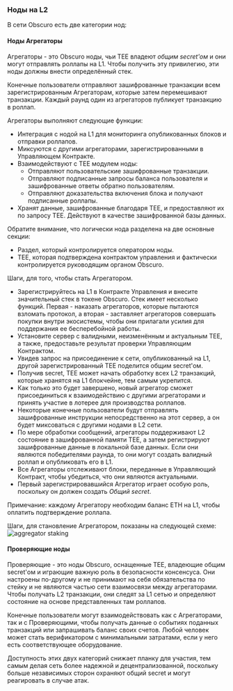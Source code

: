 ### Ноды на L2
В сети Obscuro есть две категории нод:

#### Ноды Агрегаторы
Агрегаторы - это Obscuro ноды, чьи TEE владеют _общим secret'ом_ и они могут отправлять роллапы на L1. Чтобы получить эту привилегию, эти ноды должны внести определённый стек.

Конечные пользователи отправляют зашифрованные транзакции всем зарегистрированным Агрегаторам, которые затем перемешивают транзакции. Каждый раунд один из агрегаторов публикует транзакцию в роллап.

Агрегаторы выполняют следующие функции:
* Интеграция с нодой на L1 для мониторинга опубликованных блоков и отправки роллапов.
* Миксуются с другими агрегаторами, зарегистрированными в Управляющем Контракте.
* Взаимодействуют с TEE модулем ноды:
    - Отправляют пользовательские зашифрованные транзакции.
    - Отправляют подписанные запросы баланса пользователя и зашифрованные ответы обратно пользователям.
    - Отправляют доказательства включения блока и получают подписанные роллапы.
* Хранят данные, зашифрованные благодаря TEE, и предоставляют их по запросу TEE. Действуют в качестве зашифрованной базы данных.

Обратите внимание, что логически нода разделена на две основные секции:
- Раздел, который контролируется оператором ноды.
- TEE, которая подтверждена контрактом управления и фактически контролируется руководящим органом Obscuro. 

[comment]: <> (TODO - add diagram )

Шаги, для того, чтобы стать Агрегатором.
* Зарегистрируйтесь на L1 в Контракте Управления и внесите значительный стек в токене Obscuro. Стек имеет несколько функций. Первая - наказать агрегаторов, которые пытаются взломать протокол, а вторая - заставляет агрегаторов совершать покупки внутри экосистемы, чтобы они прилагали усилия для поддержания ее бесперебойной работы.
* Установите сервер с валидными, неизменённым и актуальным TEE, а также, предоставьте результат проверки Управляющим Контрактом.
* Увидев запрос на присоединение к сети, опубликованный на L1, другой зарегистрированный TEE поделится общим secret'ом.
* Получив secret, TEE может начать обработку всех L2 транзакций, которые хранятся на L1 блокчейне, тем самым укрепится.
* Как только это будет завершено, новый агрегатор сможет присоединиться к взаимодействию с другими агрегаторами и принять участие в лотерее для производства роллапов.
* Некоторые конечные пользователи будут отправлять зашифрованные инструкции непосредственно на этот сервер, а он будет миксоваться с другими нодами в L2 сети.
* По мере обработки сообщений, агрегаторы поддерживают L2 состояние в зашифрованной памяти TEE, а затем регистрируют зашифрованные данные в локальной базе данных. Если они являются победителями раунда, то они могут создать валидный роллап и опубликовать его в L1.
* Все Агрегаторы отслеживают блоки, переданные в Управляющий Контракт, чтобы убедиться, что они являются актуальными.
* Первый зарегистрировавшийся Агрегатор играет особую роль, поскольку он должен создать _Общий secret_.

Примечание: каждому Агрегатору необходим баланс ETH на L1, чтобы оплатить подтверждение роллапа.

Шаги, для становление Агрегатором, показаны на следующей схеме: 
![aggregator staking](./images/aggregator-stake.png)

#### Проверяющие ноды
Проверяющие - это ноды Obscuro, оснащенные TEE, владеющие общим secret'ом и играющие важную роль в безопасности консенсуса. Они настроены по-другому и не принимают на себя обязательства по стейку и не являются частью сети взаимосвязи между агрегаторами. Чтобы получать L2 транзакции, они следят за L1 сетью и определяют состояние на основе представленных там роллапов.

Конечные пользователи могут взаимодействовать как с Агрегаторами, так и с Проверяющими, чтобы получать данные о событиях поданных транзакций или запрашивать баланс своих счетов. Любой человек может стать верификатором с минимальными затратами, если у него есть соответствующее оборудование.

Доступность этих двух категорий снижает планку для участия, тем самым делая сеть более надежной и децентрализованной, поскольку больше независимых сторон охраняют общий secret и могут реагировать в случае атак.
